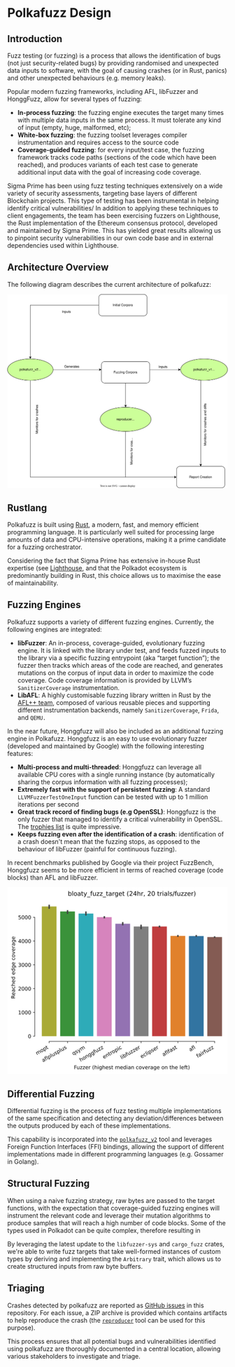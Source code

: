 # Polkafuzz Design

## Introduction

Fuzz testing (or fuzzing) is a process that allows the identification of bugs (not just security-related bugs) by providing randomised and unexpected data inputs to software, with the goal of causing crashes (or in Rust, panics) and other unexpected behaviours (e.g. memory leaks).

Popular modern fuzzing frameworks, including AFL, libFuzzer and HonggFuzz, allow for several types of fuzzing:

- **In-process fuzzing**: the fuzzing engine executes the target many times with multiple data inputs in the same process. It must tolerate any kind of input (empty, huge, malformed, etc);
- **White-box fuzzing**: the fuzzing toolset leverages compiler instrumentation and requires access to the source code
- **Coverage-guided fuzzing**: for every input/test case, the fuzzing framework tracks code paths (sections of the code which have been reached), and produces variants of each test case to generate additional input data with the goal of increasing code coverage.

Sigma Prime has been using fuzz testing techniques extensively on a wide variety of security assessments, targeting base layers of different Blockchain projects. This type of testing has been instrumental in helping identify critical vulnerabilities/ In addition to applying these techniques to client engagements, the team has been exercising fuzzers on Lighthouse, the Rust implementation of the Ethereum consensus protocol, developed and maintained by Sigma Prime. This has yielded great results allowing us to pinpoint security vulnerabilities in our own code base and in external dependencies used within Lighthouse.

## Architecture Overview

The following diagram describes the current architecture of polkafuzz:

<img src="./architecture.svg">

## Rustlang

Polkafuzz is built using [Rust](https://www.rust-lang.org/), a modern, fast, and memory efficient programming language. It is particularly well suited for processing large amounts of data and CPU-intensive operations, making it a prime candidate for a fuzzing orchestrator.

Considering the fact that Sigma Prime has extensive in-house Rust expertise (see [Lighthouse](https://github.com/sigp/lighthouse), and that the Polkadot ecosystem is predominantly building in Rust, this choice allows us to maximise the ease of maintainability.


## Fuzzing Engines

Polkafuzz supports a variety of different fuzzing engines. Currently, the following engines are integrated:

- **libFuzzer**: An in-process, coverage-guided, evolutionary fuzzing engine. It is linked with the library under test, and feeds fuzzed inputs to the library via a specific fuzzing entrypoint (aka “target function”); the fuzzer then tracks which areas of the code are reached, and generates mutations on the corpus of input data in order to maximize the code coverage. Code coverage information is provided by LLVM’s `SanitizerCoverage` instrumentation.
- **LibAFL**: A highly customisable fuzzing library written in Rust by the [AFL++ team](https://aflplus.plus/), composed of various reusable pieces and supporting different instrumentation backends, namely `SanitizerCoverage`, `Frida`, and `QEMU.`

In the near future, Honggfuzz will also be included as an additional fuzzing engine in Polkafuzz. Honggfuzz is an easy to use evolutionary fuzzer (developed and maintained by Google) with the following interesting features:

- **Multi-process and multi-threaded**: Honggfuzz can leverage all available CPU cores with a single running instance (by automatically sharing the corpus information with all fuzzing processes);
- **Extremely fast with the support of persistent fuzzing**: A standard `LLVMFuzzerTestOneInput` function can be tested with up to 1 million iterations per second
- **Great track record of finding bugs (e.g OpenSSL)**: Honggfuzz is the only fuzzer that managed to identify a critical vulnerability in OpenSSL. The [trophies list](https://github.com/google/honggfuzz#trophies) is quite impressive.
- **Keeps fuzzing even after the identification of a crash**: identification of a crash doesn't mean that the fuzzing stops, as opposed to the behaviour of libFuzzer (painful for continuous fuzzing).

In recent benchmarks published by Google via their project FuzzBench, Honggfuzz seems to be more efficient in terms of reached coverage (code blocks) than AFL and libFuzzer.

<img src="./bench.svg">


## Differential Fuzzing

Differential fuzzing is the process of fuzz testing multiple implementations of the same specification and detecting any deviation/differences between the outputs produced by each of these implementations.

This capability is incorporated into the [`polkafuzz_v2`](./polkafuzz_v2/README.md) tool and leverages Foreign Function Interfaces (FFI) bindings, allowing the support of different implementations made in different programming languages (e.g. Gossamer in Golang).


## Structural Fuzzing

When using a naive fuzzing strategy, raw bytes are passed to the target functions, with the expectation that coverage-guided fuzzing engines will instrument the relevant code and leverage their mutation algorithms to produce samples that will reach a high number of code blocks. Some of the types used in Polkadot can be quite complex, therefore resulting in

By leveraging the latest update to the `libfuzzer-sys` and `cargo_fuzz` crates, we're able to write fuzz targets that take well-formed instances of custom types by deriving and implementing the `Arbitrary` trait, which allows us to create structured inputs from raw byte buffers.

## Triaging

Crashes detected by polkafuzz are reported as [GitHub issues](https://github.com/sigp/polkafuzz/issues) in this repository. For each issue, a ZIP archive is provided which contains artifacts to help reproduce the crash (the [`reproducer`](./reproducer/README.md) tool can be used for this purpose).

This process ensures that all potential bugs and vulnerabilities identified using polkafuzz are thoroughly documented in a central location, allowing various stakeholders to investigate and triage.
